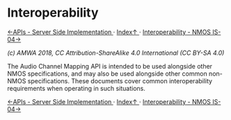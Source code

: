 # Interoperability
[←APIs - Server Side Implementation ](2.2._APIs_-_Server_Side_Implementation.md) · [ Index↑ ](..) · [Interoperability - NMOS IS-04→](3.1._Interoperability_-_NMOS_IS-04.md)

_(c) AMWA 2018, CC Attribution-ShareAlike 4.0 International (CC BY-SA 4.0)_

The Audio Channel Mapping API is intended to be used alongside other NMOS specifications, and may also be used alongside other common non-NMOS specifications. These documents cover common interoperability requirements when operating in such situations.

[←APIs - Server Side Implementation ](2.2._APIs_-_Server_Side_Implementation.md) · [ Index↑ ](..) · [Interoperability - NMOS IS-04→](3.1._Interoperability_-_NMOS_IS-04.md)
